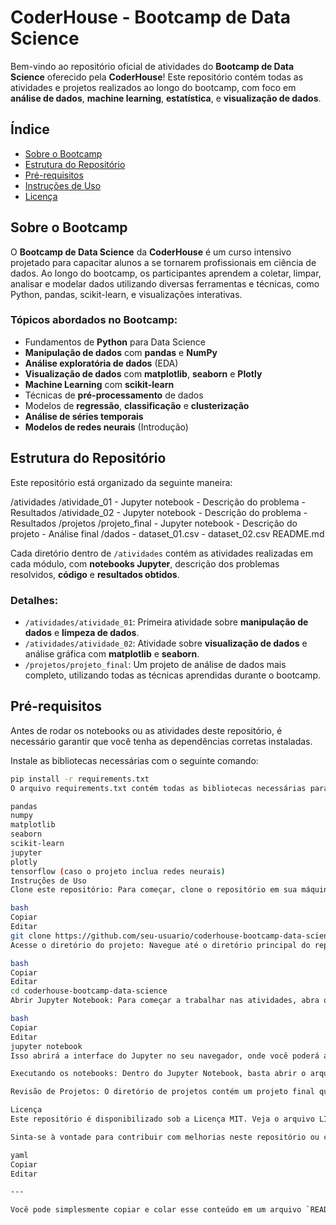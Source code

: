 # CoderHouse - Bootcamp de Data Science

Bem-vindo ao repositório oficial de atividades do **Bootcamp de Data Science** oferecido pela **CoderHouse**! Este repositório contém todas as atividades e projetos realizados ao longo do bootcamp, com foco em **análise de dados**, **machine learning**, **estatística**, e **visualização de dados**.

## Índice

- [Sobre o Bootcamp](#sobre-o-bootcamp)
- [Estrutura do Repositório](#estrutura-do-repositório)
- [Pré-requisitos](#pré-requisitos)
- [Instruções de Uso](#instruções-de-uso)
- [Licença](#licença)

## Sobre o Bootcamp

O **Bootcamp de Data Science** da **CoderHouse** é um curso intensivo projetado para capacitar alunos a se tornarem profissionais em ciência de dados. Ao longo do bootcamp, os participantes aprendem a coletar, limpar, analisar e modelar dados utilizando diversas ferramentas e técnicas, como Python, pandas, scikit-learn, e visualizações interativas.

### Tópicos abordados no Bootcamp:
- Fundamentos de **Python** para Data Science
- **Manipulação de dados** com **pandas** e **NumPy**
- **Análise exploratória de dados** (EDA)
- **Visualização de dados** com **matplotlib**, **seaborn** e **Plotly**
- **Machine Learning** com **scikit-learn**
- Técnicas de **pré-processamento** de dados
- Modelos de **regressão**, **classificação** e **clusterização**
- **Análise de séries temporais**
- **Modelos de redes neurais** (Introdução)

## Estrutura do Repositório

Este repositório está organizado da seguinte maneira:

/atividades /atividade_01 - Jupyter notebook - Descrição do problema - Resultados /atividade_02 - Jupyter notebook - Descrição do problema - Resultados /projetos /projeto_final - Jupyter notebook - Descrição do projeto - Análise final /dados - dataset_01.csv - dataset_02.csv README.md




Cada diretório dentro de `/atividades` contém as atividades realizadas em cada módulo, com **notebooks Jupyter**, descrição dos problemas resolvidos, **código** e **resultados obtidos**.

### Detalhes:
- `/atividades/atividade_01`: Primeira atividade sobre **manipulação de dados** e **limpeza de dados**.
- `/atividades/atividade_02`: Atividade sobre **visualização de dados** e análise gráfica com **matplotlib** e **seaborn**.
- `/projetos/projeto_final`: Um projeto de análise de dados mais completo, utilizando todas as técnicas aprendidas durante o bootcamp.

## Pré-requisitos

Antes de rodar os notebooks ou as atividades deste repositório, é necessário garantir que você tenha as dependências corretas instaladas. 

Instale as bibliotecas necessárias com o seguinte comando:

```bash
pip install -r requirements.txt
O arquivo requirements.txt contém todas as bibliotecas necessárias para rodar o código do repositório, incluindo:

pandas
numpy
matplotlib
seaborn
scikit-learn
jupyter
plotly
tensorflow (caso o projeto inclua redes neurais)
Instruções de Uso
Clone este repositório: Para começar, clone o repositório em sua máquina local:

bash
Copiar
Editar
git clone https://github.com/seu-usuario/coderhouse-bootcamp-data-science.git
Acesse o diretório do projeto: Navegue até o diretório principal do repositório clonado:

bash
Copiar
Editar
cd coderhouse-bootcamp-data-science
Abrir Jupyter Notebook: Para começar a trabalhar nas atividades, abra o Jupyter Notebook:

bash
Copiar
Editar
jupyter notebook
Isso abrirá a interface do Jupyter no seu navegador, onde você poderá acessar os notebooks e executar os códigos.

Executando os notebooks: Dentro do Jupyter Notebook, basta abrir o arquivo .ipynb correspondente à atividade ou projeto que deseja executar. Certifique-se de ter os datasets necessários dentro da pasta /dados.

Revisão de Projetos: O diretório de projetos contém um projeto final que pode ser útil para consolidar o conhecimento adquirido ao longo do bootcamp. A partir do projeto final, você aplicará várias das técnicas de Data Science em um único projeto de maior escala.

Licença
Este repositório é disponibilizado sob a Licença MIT. Veja o arquivo LICENSE para mais detalhes.

Sinta-se à vontade para contribuir com melhorias neste repositório ou compartilhar sugestões. Aproveite o bootcamp e boa sorte na jornada para se tornar um Data Scientist!

yaml
Copiar
Editar

---

Você pode simplesmente copiar e colar esse conteúdo em um arquivo `README.md` no seu repositório. Isso forne